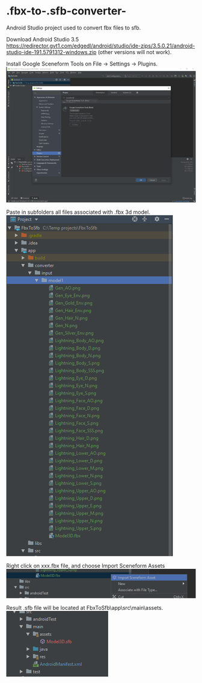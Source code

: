 # .fbx-to-.sfb-converter-
Android Studio project used to convert fbx files to sfb.


 Download Android Studio 3.5 https://redirector.gvt1.com/edgedl/android/studio/ide-zips/3.5.0.21/android-studio-ide-191.5791312-windows.zip (other versions will not work).
 
 
 Install Google Sceneform Tools on File -> Settings -> Plugins.
![alt text](https://github.com/kustraslawomir/.fbx-to-.sfb-converter-/blob/master/app/screenshots/scene%20form%20plugin.PNG?raw=true)

 Paste in subfolders all files associated with .fbx 3d model.
![alt text](https://github.com/kustraslawomir/.fbx-to-.sfb-converter-/blob/master/app/screenshots/fbx%20files.PNG?raw=true)

 Right click on xxx.fbx file, and choose Import Sceneform Assets
![alt text](https://github.com/kustraslawomir/.fbx-to-.sfb-converter-/blob/master/app/screenshots/Import%20from%20assets.png?raw=true)

 Result .sfb file will be located at FbxToSfb\app\src\main\assets.
![alt text](https://github.com/kustraslawomir/.fbx-to-.sfb-converter-/blob/master/app/screenshots/result.PNG?raw=true)
